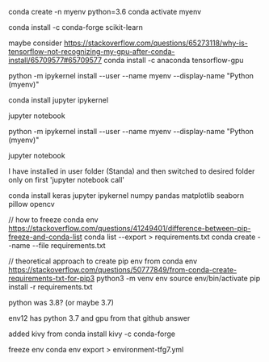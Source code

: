 conda create -n myenv python=3.6
conda activate myenv

conda install -c conda-forge scikit-learn 

maybe consider https://stackoverflow.com/questions/65273118/why-is-tensorflow-not-recognizing-my-gpu-after-conda-install/65709577#65709577
conda install -c anaconda tensorflow-gpu

python -m ipykernel install --user --name myenv --display-name "Python (myenv)"

conda install jupyter ipykernel

jupyter notebook

python -m ipykernel install --user --name myenv --display-name "Python (myenv)"

jupyter notebook

I have installed in user folder (Standa) and then switched to desired folder only on first 'jupyter notebook call'

conda install keras jupyter ipykernel numpy pandas matplotlib seaborn pillow opencv 




// how to freeze conda env
https://stackoverflow.com/questions/41249401/difference-between-pip-freeze-and-conda-list
conda list --export > requirements.txt
conda create --name <envname> --file requirements.txt

// theoretical approach to create pip env from conda env
https://stackoverflow.com/questions/50777849/from-conda-create-requirements-txt-for-pip3
python3 -m venv env
source env/bin/activate
pip install -r requirements.txt

python was 3.8? (or maybe 3.7)


env12 has python 3.7 and gpu from that github answer

added kivy from conda install kivy -c conda-forge

freeze env conda env export > environment-tfg7.yml